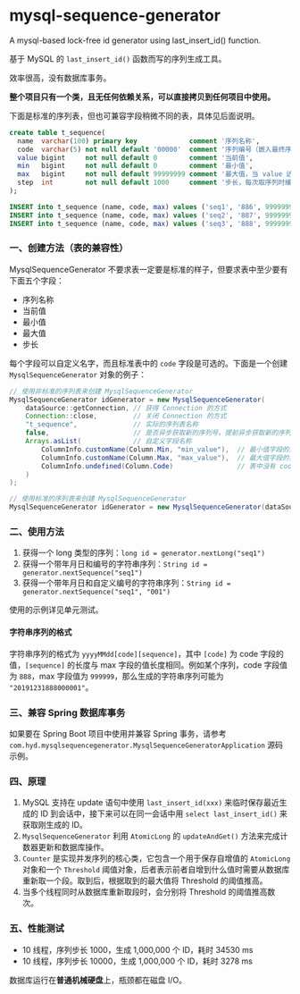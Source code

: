 # mysql-sequence-generator
A mysql-based lock-free id generator using last_insert_id() function.

基于 MySQL 的 `last_insert_id()` 函数而写的序列生成工具。

效率很高，没有数据库事务。

**整个项目只有一个类，且无任何依赖关系，可以直接拷贝到任何项目中使用。**

下面是标准的序列表，但也可兼容字段稍微不同的表，具体见后面说明。

```sql
create table t_sequence(
  name  varchar(100) primary key             comment '序列名称',
  code  varchar(5) not null default '00000'  comment '序列编号（嵌入最终序列中）',
  value bigint     not null default 0        comment '当前值',
  min   bigint     not null default 0        comment '最小值',
  max   bigint     not null default 99999999 comment '最大值，当 value 达到最大值时重新从 min 开始',
  step  int        not null default 1000     comment '步长，每次取序列时缓存多少，步长越大，数据库访问频率越低'
);

INSERT into t_sequence (name, code, max) values ('seq1', '886', 99999999);
INSERT into t_sequence (name, code, max) values ('seq2', '887', 99999999);
INSERT into t_sequence (name, code, max) values ('seq3', '888', 99999999);
```


### 一、创建方法（表的兼容性）

MysqlSequenceGenerator 不要求表一定要是标准的样子，但要求表中至少要有下面五个字段：

- 序列名称
- 当前值
- 最小值
- 最大值
- 步长

每个字段可以自定义名字，而且标准表中的 `code` 字段是可选的。下面是一个创建 `MysqlSequenceGenerator` 对象的例子：

```java
// 使用非标准的序列表来创建 MysqlSequenceGenerator
MysqlSequenceGenerator idGenerator = new MysqlSequenceGenerator(
    dataSource::getConnection, // 获得 Connection 的方式
    Connection::close,         // 关闭 Connection 的方式
    "t_sequence",              // 实际的序列表名称
    false,                     // 是否异步获取新的序列号。提前异步获取新的序列号可提升性能
    Arrays.asList(             // 自定义字段名称
        ColumnInfo.customName(Column.Min, "min_value"),  // 最小值字段的实际字段名为 min_value
        ColumnInfo.customName(Column.Max, "max_value"),  // 最大值字段的实际字段名为 max_value
        ColumnInfo.undefined(Column.Code)                // 表中没有 code 字段
    )
);

// 使用标准的序列表来创建 MysqlSequenceGenerator
MysqlSequenceGenerator idGenerator = new MysqlSequenceGenerator(dataSource);
```

### 二、使用方法

1. 获得一个 long 类型的序列：`long id = generator.nextLong("seq1")`
1. 获得一个带年月日和编号的字符串序列：`String id = generator.nextSequence("seq1")` 
1. 获得一个带年月日和自定义编号的字符串序列：`String id = generator.nextSequence("seq1", "001")`

使用的示例详见单元测试。

#### 字符串序列的格式

字符串序列的格式为 `yyyyMMdd[code][sequence]`，其中 `[code]` 为 code 字段的值，`[sequence]` 的长度与 max 
字段的值长度相同。例如某个序列，code 字段值为 `888`，max 字段值为 `999999`，那么生成的字符串序列可能为 `"20191231888000001"`。

### 三、兼容 Spring 数据库事务

如果要在 Spring Boot 项目中使用并兼容 Spring 事务，请参考 
`com.hyd.mysqlsequencegenerator.MysqlSequenceGeneratorApplication` 源码示例。

### 四、原理

1. MySQL 支持在 update 语句中使用 `last_insert_id(xxx)` 来临时保存最近生成的 ID 到会话中，接下来可以在同一会话中用
 `select last_insert_id()` 来获取刚生成的 ID。
1. `MysqlSequenceGenerator` 利用 `AtomicLong` 的 `updateAndGet()` 方法来完成计数器更新和数据库操作。
1. `Counter` 是实现并发序列的核心类，它包含一个用于保存自增值的 `AtomicLong` 对象和一个 `Threshold` 
阈值对象，后者表示前者自增到什么值时需要从数据库重新取一个段。取到后，根据取到的最大值将 Threshold 的阈值推高。
1. 当多个线程同时从数据库重新取段时，会分别将 Threshold 的阈值推高数次。

### 五、性能测试

- 10 线程，序列步长  1000，生成 1,000,000 个 ID，耗时 34530 ms
- 10 线程，序列步长 10000，生成 1,000,000 个 ID，耗时  3278 ms

数据库运行在**普通机械硬盘**上，瓶颈都在磁盘 I/O。
